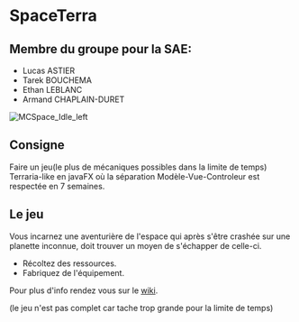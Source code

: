 # SpaceTerra

## Membre du groupe pour la SAE:

- Lucas ASTIER
- Tarek BOUCHEMA
- Ethan LEBLANC
- Armand CHAPLAIN-DURET

![MCSpace_Idle_left](https://user-images.githubusercontent.com/52744447/167963334-ffc03a1e-3674-428f-8ef6-443937aa4e94.gif)

## Consigne
Faire un jeu(le plus de mécaniques possibles dans la limite de temps) Terraria-like en javaFX où la séparation Modèle-Vue-Controleur est respectée en 7 semaines.

## Le jeu
Vous incarnez une aventurière de l'espace qui après s'être crashée sur une planette inconnue, doit trouver un moyen de s'échapper de celle-ci.
- Récoltez des ressources.
- Fabriquez de l'équipement.

Pour plus d'info rendez vous sur le [wiki](https://github.com/DUT-Info-Montreuil/SpaceTerra/wiki").

(le jeu n'est pas complet car tache trop grande pour la limite de temps)
